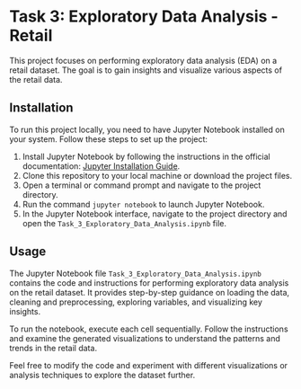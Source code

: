 # Task 3: Exploratory Data Analysis - Retail

This project focuses on performing exploratory data analysis (EDA) on a retail dataset. The goal is to gain insights and visualize various aspects of the retail data.

## Installation

To run this project locally, you need to have Jupyter Notebook installed on your system. Follow these steps to set up the project:

1. Install Jupyter Notebook by following the instructions in the official documentation: [Jupyter Installation Guide](https://jupyter.org/install).
2. Clone this repository to your local machine or download the project files.
3. Open a terminal or command prompt and navigate to the project directory.
4. Run the command `jupyter notebook` to launch Jupyter Notebook.
5. In the Jupyter Notebook interface, navigate to the project directory and open the `Task_3_Exploratory_Data_Analysis.ipynb` file.

## Usage

The Jupyter Notebook file `Task_3_Exploratory_Data_Analysis.ipynb` contains the code and instructions for performing exploratory data analysis on the retail dataset. It provides step-by-step guidance on loading the data, cleaning and preprocessing, exploring variables, and visualizing key insights.

To run the notebook, execute each cell sequentially. Follow the instructions and examine the generated visualizations to understand the patterns and trends in the retail data.

Feel free to modify the code and experiment with different visualizations or analysis techniques to explore the dataset further.
